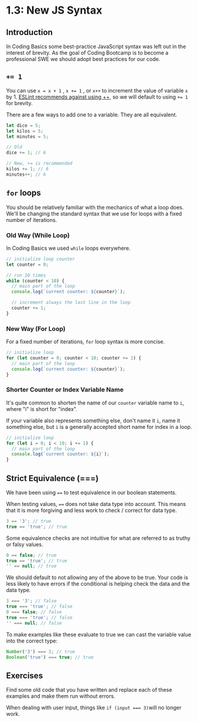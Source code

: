 # 1.3: New JS Syntax

## Introduction

In Coding Basics some best-practice JavaScript syntax was left out in the interest of brevity. As the goal of Coding Bootcamp is to become a professional SWE we should adopt best practices for our code.

## `+= 1`

You can use `x = x + 1` , `x += 1` , or `x++` to increment the value of variable `x` by 1. [ESLint recommends against using ++](https://eslint.org/docs/rules/no-plusplus), so we will default to using `+= 1` for brevity.

There are a few ways to add one to a variable. They are all equivalent.

```javascript
let dice = 5;
let kilos = 5;
let minutes = 5;

// Old
dice += 1; // 6

// New, += is recommended
kilos += 1; // 6
minutes++; // 6
```

## `for` loops

You should be relatively familiar with the mechanics of what a loop does. We'll be changing the standard syntax that we use for loops with a fixed number of iterations.

### Old Way \(While Loop\)

In Coding Basics we used `while` loops everywhere.

```javascript
// initialize loop counter
let counter = 0;

// run 10 times
while (counter < 10) {
  // main part of the loop
  console.log(`current counter: ${counter}`);

  // increment always the last line in the loop
  counter += 1;
}
```

### New Way \(For Loop\)

For a fixed number of iterations, `for` loop syntax is more concise.

```javascript
// initialize loop
for (let counter = 0; counter < 10; counter += 1) {
  // main part of the loop
  console.log(`current counter: ${counter}`);
}
```

### Shorter Counter or Index Variable Name

It's quite common to shorten the name of our `counter` variable name to `i`, where "i" is short for "index".

If your variable also represents something else, don't name it `i`, name it something else, but `i` is a generally accepted short name for index in a loop.

```javascript
// initialize loop
for (let i = 0; i < 10; i += 1) {
  // main part of the loop
  console.log(`current counter: ${i}`);
}
```

## Strict Equivalence \(===\)

We have been using `==` to test equivalence in our boolean statements.

When testing values, `==` does not take data type into account. This means that it is more forgiving and less work to check / correct for data type.

```javascript
3 == '3'; // true
true == 'true'; // true
```

Some equivalence checks are not intuitive for what are referred to as truthy or falsy values.

```javascript
0 == false; // true
true == 'true'; // true
'' == null; // true
```

We should default to not allowing any of the above to be true. Your code is less likely to have errors if the conditional is helping check the data and the data type.

```javascript
3 === '3'; // false
true === 'true'; // false
0 === false; // false
true === 'true'; // false
'' === null; // false
```

To make examples like these evaluate to true we can cast the variable value into the correct type:

```javascript
Number('3') === 3; // true
Boolean('true') === true; // true
```

## Exercises

Find some old code that you have written and replace each of these examples and make them run without errors.

When dealing with user input, things like `if (input === 3)`will no longer work.
